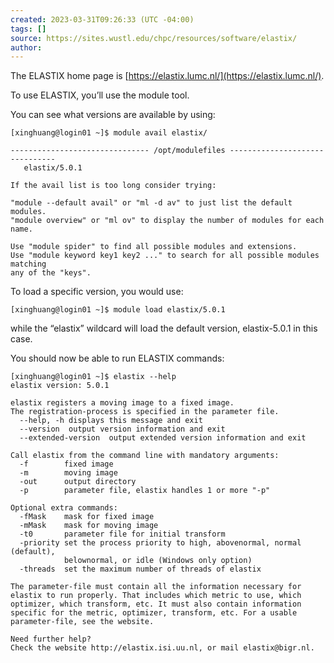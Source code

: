 ```yaml
---
created: 2023-03-31T09:26:33 (UTC -04:00)
tags: []
source: https://sites.wustl.edu/chpc/resources/software/elastix/
author: 
---
```


The ELASTIX home page is [https://elastix.lumc.nl/](https://elastix.lumc.nl/).

To use ELASTIX, you’ll use the module tool.

You can see what versions are available by using:

```
[xinghuang@login01 ~]$ module avail elastix/

------------------------------- /opt/modulefiles -------------------------------
   elastix/5.0.1

If the avail list is too long consider trying:

"module --default avail" or "ml -d av" to just list the default modules.
"module overview" or "ml ov" to display the number of modules for each name.

Use "module spider" to find all possible modules and extensions.
Use "module keyword key1 key2 ..." to search for all possible modules matching
any of the "keys".
```

To load a specific version, you would use:

```
[xinghuang@login01 ~]$ module load elastix/5.0.1
```

while the “elastix” wildcard will load the default version, elastix-5.0.1 in this case.

You should now be able to run ELASTIX commands:

```
[xinghuang@login01 ~]$ elastix --help
elastix version: 5.0.1

elastix registers a moving image to a fixed image.
The registration-process is specified in the parameter file.
  --help, -h displays this message and exit
  --version  output version information and exit
  --extended-version  output extended version information and exit

Call elastix from the command line with mandatory arguments:
  -f        fixed image
  -m        moving image
  -out      output directory
  -p        parameter file, elastix handles 1 or more "-p"

Optional extra commands:
  -fMask    mask for fixed image
  -mMask    mask for moving image
  -t0       parameter file for initial transform
  -priority set the process priority to high, abovenormal, normal (default),
            belownormal, or idle (Windows only option)
  -threads  set the maximum number of threads of elastix

The parameter-file must contain all the information necessary for elastix to run properly. That includes which metric to use, which optimizer, which transform, etc. It must also contain information specific for the metric, optimizer, transform, etc. For a usable parameter-file, see the website.

Need further help?
Check the website http://elastix.isi.uu.nl, or mail elastix@bigr.nl.
```
